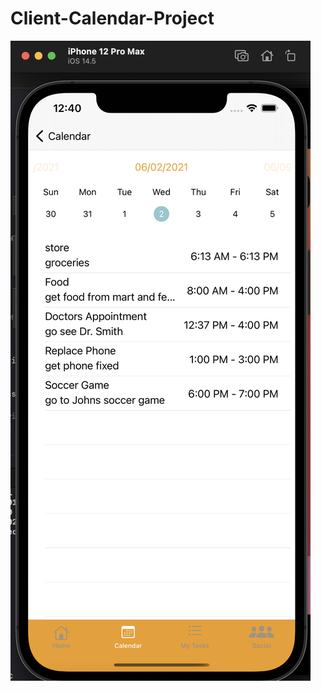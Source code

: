 # Client-Calendar-Project

![calendar project](https://github.com/Sinceretear/Client-Calendar-Project/blob/main/PROOF.png)
